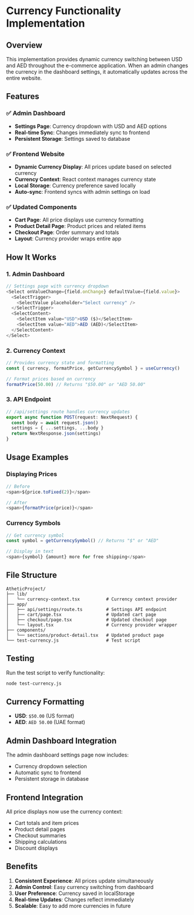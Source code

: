 # Currency Functionality Implementation

## Overview
This implementation provides dynamic currency switching between USD and AED throughout the e-commerce application. When an admin changes the currency in the dashboard settings, it automatically updates across the entire website.

## Features

### ✅ Admin Dashboard
- **Settings Page**: Currency dropdown with USD and AED options
- **Real-time Sync**: Changes immediately sync to frontend
- **Persistent Storage**: Settings saved to database

### ✅ Frontend Website
- **Dynamic Currency Display**: All prices update based on selected currency
- **Currency Context**: React context manages currency state
- **Local Storage**: Currency preference saved locally
- **Auto-sync**: Frontend syncs with admin settings on load

### ✅ Updated Components
- **Cart Page**: All price displays use currency formatting
- **Product Detail Page**: Product prices and related items
- **Checkout Page**: Order summary and totals
- **Layout**: Currency provider wraps entire app

## How It Works

### 1. Admin Dashboard
```typescript
// Settings page with currency dropdown
<Select onValueChange={field.onChange} defaultValue={field.value}>
  <SelectTrigger>
    <SelectValue placeholder="Select currency" />
  </SelectTrigger>
  <SelectContent>
    <SelectItem value="USD">USD ($)</SelectItem>
    <SelectItem value="AED">AED (AED)</SelectItem>
  </SelectContent>
</Select>
```

### 2. Currency Context
```typescript
// Provides currency state and formatting
const { currency, formatPrice, getCurrencySymbol } = useCurrency()

// Format prices based on currency
formatPrice(50.00) // Returns "$50.00" or "AED 50.00"
```

### 3. API Endpoint
```typescript
// /api/settings route handles currency updates
export async function POST(request: NextRequest) {
  const body = await request.json()
  settings = { ...settings, ...body }
  return NextResponse.json(settings)
}
```

## Usage Examples

### Displaying Prices
```typescript
// Before
<span>${price.toFixed(2)}</span>

// After
<span>{formatPrice(price)}</span>
```

### Currency Symbols
```typescript
// Get currency symbol
const symbol = getCurrencySymbol() // Returns "$" or "AED"

// Display in text
<span>{symbol} {amount} more for free shipping</span>
```

## File Structure

```
AtheticProject/
├── lib/
│   └── currency-context.tsx          # Currency context provider
├── app/
│   ├── api/settings/route.ts         # Settings API endpoint
│   ├── cart/page.tsx                 # Updated cart page
│   ├── checkout/page.tsx             # Updated checkout page
│   └── layout.tsx                    # Currency provider wrapper
├── components/
│   └── sections/product-detail.tsx   # Updated product page
└── test-currency.js                  # Test script
```

## Testing

Run the test script to verify functionality:
```bash
node test-currency.js
```

## Currency Formatting

- **USD**: `$50.00` (US format)
- **AED**: `AED 50.00` (UAE format)

## Admin Dashboard Integration

The admin dashboard settings page now includes:
- Currency dropdown selection
- Automatic sync to frontend
- Persistent storage in database

## Frontend Integration

All price displays now use the currency context:
- Cart totals and item prices
- Product detail pages
- Checkout summaries
- Shipping calculations
- Discount displays

## Benefits

1. **Consistent Experience**: All prices update simultaneously
2. **Admin Control**: Easy currency switching from dashboard
3. **User Preference**: Currency saved in localStorage
4. **Real-time Updates**: Changes reflect immediately
5. **Scalable**: Easy to add more currencies in future 